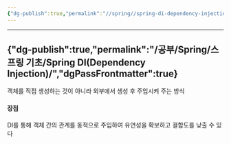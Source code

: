 ```yaml
---
{"dg-publish":true,"permalink":"//spring//spring-di-dependency-injection/","dgPassFrontmatter":true}
---
```



---
{"dg-publish":true,"permalink":"/공부/Spring/스프링 기초/Spring DI(Dependency Injection)/","dgPassFrontmatter":true}
---

객체를 직접 생성하는 것이 아니라 외부에서 생성 후 주입시켜 주는 방식

#### 장점
DI를 통해 객체 간의 관계를 동적으로 주입하여 유연성을 확보하고 결합도를 낮출 수 있다